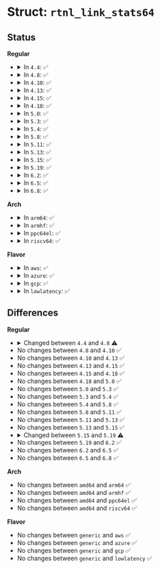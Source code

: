 # Struct: <code>rtnl_link_stats64</code>

## Status
<b>Regular</b>
<ul>
<li>
<details>
<summary>In <code>4.4</code>: ✅</summary>

```c
struct rtnl_link_stats64 {
    __u64 rx_packets;
    __u64 tx_packets;
    __u64 rx_bytes;
    __u64 tx_bytes;
    __u64 rx_errors;
    __u64 tx_errors;
    __u64 rx_dropped;
    __u64 tx_dropped;
    __u64 multicast;
    __u64 collisions;
    __u64 rx_length_errors;
    __u64 rx_over_errors;
    __u64 rx_crc_errors;
    __u64 rx_frame_errors;
    __u64 rx_fifo_errors;
    __u64 rx_missed_errors;
    __u64 tx_aborted_errors;
    __u64 tx_carrier_errors;
    __u64 tx_fifo_errors;
    __u64 tx_heartbeat_errors;
    __u64 tx_window_errors;
    __u64 rx_compressed;
    __u64 tx_compressed;
};
```
</details>
</li>
<li>
<details>
<summary>In <code>4.8</code>: ✅</summary>

```c
struct rtnl_link_stats64 {
    __u64 rx_packets;
    __u64 tx_packets;
    __u64 rx_bytes;
    __u64 tx_bytes;
    __u64 rx_errors;
    __u64 tx_errors;
    __u64 rx_dropped;
    __u64 tx_dropped;
    __u64 multicast;
    __u64 collisions;
    __u64 rx_length_errors;
    __u64 rx_over_errors;
    __u64 rx_crc_errors;
    __u64 rx_frame_errors;
    __u64 rx_fifo_errors;
    __u64 rx_missed_errors;
    __u64 tx_aborted_errors;
    __u64 tx_carrier_errors;
    __u64 tx_fifo_errors;
    __u64 tx_heartbeat_errors;
    __u64 tx_window_errors;
    __u64 rx_compressed;
    __u64 tx_compressed;
    __u64 rx_nohandler;
};
```
</details>
</li>
<li>
<details>
<summary>In <code>4.10</code>: ✅</summary>

```c
struct rtnl_link_stats64 {
    __u64 rx_packets;
    __u64 tx_packets;
    __u64 rx_bytes;
    __u64 tx_bytes;
    __u64 rx_errors;
    __u64 tx_errors;
    __u64 rx_dropped;
    __u64 tx_dropped;
    __u64 multicast;
    __u64 collisions;
    __u64 rx_length_errors;
    __u64 rx_over_errors;
    __u64 rx_crc_errors;
    __u64 rx_frame_errors;
    __u64 rx_fifo_errors;
    __u64 rx_missed_errors;
    __u64 tx_aborted_errors;
    __u64 tx_carrier_errors;
    __u64 tx_fifo_errors;
    __u64 tx_heartbeat_errors;
    __u64 tx_window_errors;
    __u64 rx_compressed;
    __u64 tx_compressed;
    __u64 rx_nohandler;
};
```
</details>
</li>
<li>
<details>
<summary>In <code>4.13</code>: ✅</summary>

```c
struct rtnl_link_stats64 {
    __u64 rx_packets;
    __u64 tx_packets;
    __u64 rx_bytes;
    __u64 tx_bytes;
    __u64 rx_errors;
    __u64 tx_errors;
    __u64 rx_dropped;
    __u64 tx_dropped;
    __u64 multicast;
    __u64 collisions;
    __u64 rx_length_errors;
    __u64 rx_over_errors;
    __u64 rx_crc_errors;
    __u64 rx_frame_errors;
    __u64 rx_fifo_errors;
    __u64 rx_missed_errors;
    __u64 tx_aborted_errors;
    __u64 tx_carrier_errors;
    __u64 tx_fifo_errors;
    __u64 tx_heartbeat_errors;
    __u64 tx_window_errors;
    __u64 rx_compressed;
    __u64 tx_compressed;
    __u64 rx_nohandler;
};
```
</details>
</li>
<li>
<details>
<summary>In <code>4.15</code>: ✅</summary>

```c
struct rtnl_link_stats64 {
    __u64 rx_packets;
    __u64 tx_packets;
    __u64 rx_bytes;
    __u64 tx_bytes;
    __u64 rx_errors;
    __u64 tx_errors;
    __u64 rx_dropped;
    __u64 tx_dropped;
    __u64 multicast;
    __u64 collisions;
    __u64 rx_length_errors;
    __u64 rx_over_errors;
    __u64 rx_crc_errors;
    __u64 rx_frame_errors;
    __u64 rx_fifo_errors;
    __u64 rx_missed_errors;
    __u64 tx_aborted_errors;
    __u64 tx_carrier_errors;
    __u64 tx_fifo_errors;
    __u64 tx_heartbeat_errors;
    __u64 tx_window_errors;
    __u64 rx_compressed;
    __u64 tx_compressed;
    __u64 rx_nohandler;
};
```
</details>
</li>
<li>
<details>
<summary>In <code>4.18</code>: ✅</summary>

```c
struct rtnl_link_stats64 {
    __u64 rx_packets;
    __u64 tx_packets;
    __u64 rx_bytes;
    __u64 tx_bytes;
    __u64 rx_errors;
    __u64 tx_errors;
    __u64 rx_dropped;
    __u64 tx_dropped;
    __u64 multicast;
    __u64 collisions;
    __u64 rx_length_errors;
    __u64 rx_over_errors;
    __u64 rx_crc_errors;
    __u64 rx_frame_errors;
    __u64 rx_fifo_errors;
    __u64 rx_missed_errors;
    __u64 tx_aborted_errors;
    __u64 tx_carrier_errors;
    __u64 tx_fifo_errors;
    __u64 tx_heartbeat_errors;
    __u64 tx_window_errors;
    __u64 rx_compressed;
    __u64 tx_compressed;
    __u64 rx_nohandler;
};
```
</details>
</li>
<li>
<details>
<summary>In <code>5.0</code>: ✅</summary>

```c
struct rtnl_link_stats64 {
    __u64 rx_packets;
    __u64 tx_packets;
    __u64 rx_bytes;
    __u64 tx_bytes;
    __u64 rx_errors;
    __u64 tx_errors;
    __u64 rx_dropped;
    __u64 tx_dropped;
    __u64 multicast;
    __u64 collisions;
    __u64 rx_length_errors;
    __u64 rx_over_errors;
    __u64 rx_crc_errors;
    __u64 rx_frame_errors;
    __u64 rx_fifo_errors;
    __u64 rx_missed_errors;
    __u64 tx_aborted_errors;
    __u64 tx_carrier_errors;
    __u64 tx_fifo_errors;
    __u64 tx_heartbeat_errors;
    __u64 tx_window_errors;
    __u64 rx_compressed;
    __u64 tx_compressed;
    __u64 rx_nohandler;
};
```
</details>
</li>
<li>
<details>
<summary>In <code>5.3</code>: ✅</summary>

```c
struct rtnl_link_stats64 {
    __u64 rx_packets;
    __u64 tx_packets;
    __u64 rx_bytes;
    __u64 tx_bytes;
    __u64 rx_errors;
    __u64 tx_errors;
    __u64 rx_dropped;
    __u64 tx_dropped;
    __u64 multicast;
    __u64 collisions;
    __u64 rx_length_errors;
    __u64 rx_over_errors;
    __u64 rx_crc_errors;
    __u64 rx_frame_errors;
    __u64 rx_fifo_errors;
    __u64 rx_missed_errors;
    __u64 tx_aborted_errors;
    __u64 tx_carrier_errors;
    __u64 tx_fifo_errors;
    __u64 tx_heartbeat_errors;
    __u64 tx_window_errors;
    __u64 rx_compressed;
    __u64 tx_compressed;
    __u64 rx_nohandler;
};
```
</details>
</li>
<li>
<details>
<summary>In <code>5.4</code>: ✅</summary>

```c
struct rtnl_link_stats64 {
    __u64 rx_packets;
    __u64 tx_packets;
    __u64 rx_bytes;
    __u64 tx_bytes;
    __u64 rx_errors;
    __u64 tx_errors;
    __u64 rx_dropped;
    __u64 tx_dropped;
    __u64 multicast;
    __u64 collisions;
    __u64 rx_length_errors;
    __u64 rx_over_errors;
    __u64 rx_crc_errors;
    __u64 rx_frame_errors;
    __u64 rx_fifo_errors;
    __u64 rx_missed_errors;
    __u64 tx_aborted_errors;
    __u64 tx_carrier_errors;
    __u64 tx_fifo_errors;
    __u64 tx_heartbeat_errors;
    __u64 tx_window_errors;
    __u64 rx_compressed;
    __u64 tx_compressed;
    __u64 rx_nohandler;
};
```
</details>
</li>
<li>
<details>
<summary>In <code>5.8</code>: ✅</summary>

```c
struct rtnl_link_stats64 {
    __u64 rx_packets;
    __u64 tx_packets;
    __u64 rx_bytes;
    __u64 tx_bytes;
    __u64 rx_errors;
    __u64 tx_errors;
    __u64 rx_dropped;
    __u64 tx_dropped;
    __u64 multicast;
    __u64 collisions;
    __u64 rx_length_errors;
    __u64 rx_over_errors;
    __u64 rx_crc_errors;
    __u64 rx_frame_errors;
    __u64 rx_fifo_errors;
    __u64 rx_missed_errors;
    __u64 tx_aborted_errors;
    __u64 tx_carrier_errors;
    __u64 tx_fifo_errors;
    __u64 tx_heartbeat_errors;
    __u64 tx_window_errors;
    __u64 rx_compressed;
    __u64 tx_compressed;
    __u64 rx_nohandler;
};
```
</details>
</li>
<li>
<details>
<summary>In <code>5.11</code>: ✅</summary>

```c
struct rtnl_link_stats64 {
    __u64 rx_packets;
    __u64 tx_packets;
    __u64 rx_bytes;
    __u64 tx_bytes;
    __u64 rx_errors;
    __u64 tx_errors;
    __u64 rx_dropped;
    __u64 tx_dropped;
    __u64 multicast;
    __u64 collisions;
    __u64 rx_length_errors;
    __u64 rx_over_errors;
    __u64 rx_crc_errors;
    __u64 rx_frame_errors;
    __u64 rx_fifo_errors;
    __u64 rx_missed_errors;
    __u64 tx_aborted_errors;
    __u64 tx_carrier_errors;
    __u64 tx_fifo_errors;
    __u64 tx_heartbeat_errors;
    __u64 tx_window_errors;
    __u64 rx_compressed;
    __u64 tx_compressed;
    __u64 rx_nohandler;
};
```
</details>
</li>
<li>
<details>
<summary>In <code>5.13</code>: ✅</summary>

```c
struct rtnl_link_stats64 {
    __u64 rx_packets;
    __u64 tx_packets;
    __u64 rx_bytes;
    __u64 tx_bytes;
    __u64 rx_errors;
    __u64 tx_errors;
    __u64 rx_dropped;
    __u64 tx_dropped;
    __u64 multicast;
    __u64 collisions;
    __u64 rx_length_errors;
    __u64 rx_over_errors;
    __u64 rx_crc_errors;
    __u64 rx_frame_errors;
    __u64 rx_fifo_errors;
    __u64 rx_missed_errors;
    __u64 tx_aborted_errors;
    __u64 tx_carrier_errors;
    __u64 tx_fifo_errors;
    __u64 tx_heartbeat_errors;
    __u64 tx_window_errors;
    __u64 rx_compressed;
    __u64 tx_compressed;
    __u64 rx_nohandler;
};
```
</details>
</li>
<li>
<details>
<summary>In <code>5.15</code>: ✅</summary>

```c
struct rtnl_link_stats64 {
    __u64 rx_packets;
    __u64 tx_packets;
    __u64 rx_bytes;
    __u64 tx_bytes;
    __u64 rx_errors;
    __u64 tx_errors;
    __u64 rx_dropped;
    __u64 tx_dropped;
    __u64 multicast;
    __u64 collisions;
    __u64 rx_length_errors;
    __u64 rx_over_errors;
    __u64 rx_crc_errors;
    __u64 rx_frame_errors;
    __u64 rx_fifo_errors;
    __u64 rx_missed_errors;
    __u64 tx_aborted_errors;
    __u64 tx_carrier_errors;
    __u64 tx_fifo_errors;
    __u64 tx_heartbeat_errors;
    __u64 tx_window_errors;
    __u64 rx_compressed;
    __u64 tx_compressed;
    __u64 rx_nohandler;
};
```
</details>
</li>
<li>
<details>
<summary>In <code>5.19</code>: ✅</summary>

```c
struct rtnl_link_stats64 {
    __u64 rx_packets;
    __u64 tx_packets;
    __u64 rx_bytes;
    __u64 tx_bytes;
    __u64 rx_errors;
    __u64 tx_errors;
    __u64 rx_dropped;
    __u64 tx_dropped;
    __u64 multicast;
    __u64 collisions;
    __u64 rx_length_errors;
    __u64 rx_over_errors;
    __u64 rx_crc_errors;
    __u64 rx_frame_errors;
    __u64 rx_fifo_errors;
    __u64 rx_missed_errors;
    __u64 tx_aborted_errors;
    __u64 tx_carrier_errors;
    __u64 tx_fifo_errors;
    __u64 tx_heartbeat_errors;
    __u64 tx_window_errors;
    __u64 rx_compressed;
    __u64 tx_compressed;
    __u64 rx_nohandler;
    __u64 rx_otherhost_dropped;
};
```
</details>
</li>
<li>
<details>
<summary>In <code>6.2</code>: ✅</summary>

```c
struct rtnl_link_stats64 {
    __u64 rx_packets;
    __u64 tx_packets;
    __u64 rx_bytes;
    __u64 tx_bytes;
    __u64 rx_errors;
    __u64 tx_errors;
    __u64 rx_dropped;
    __u64 tx_dropped;
    __u64 multicast;
    __u64 collisions;
    __u64 rx_length_errors;
    __u64 rx_over_errors;
    __u64 rx_crc_errors;
    __u64 rx_frame_errors;
    __u64 rx_fifo_errors;
    __u64 rx_missed_errors;
    __u64 tx_aborted_errors;
    __u64 tx_carrier_errors;
    __u64 tx_fifo_errors;
    __u64 tx_heartbeat_errors;
    __u64 tx_window_errors;
    __u64 rx_compressed;
    __u64 tx_compressed;
    __u64 rx_nohandler;
    __u64 rx_otherhost_dropped;
};
```
</details>
</li>
<li>
<details>
<summary>In <code>6.5</code>: ✅</summary>

```c
struct rtnl_link_stats64 {
    __u64 rx_packets;
    __u64 tx_packets;
    __u64 rx_bytes;
    __u64 tx_bytes;
    __u64 rx_errors;
    __u64 tx_errors;
    __u64 rx_dropped;
    __u64 tx_dropped;
    __u64 multicast;
    __u64 collisions;
    __u64 rx_length_errors;
    __u64 rx_over_errors;
    __u64 rx_crc_errors;
    __u64 rx_frame_errors;
    __u64 rx_fifo_errors;
    __u64 rx_missed_errors;
    __u64 tx_aborted_errors;
    __u64 tx_carrier_errors;
    __u64 tx_fifo_errors;
    __u64 tx_heartbeat_errors;
    __u64 tx_window_errors;
    __u64 rx_compressed;
    __u64 tx_compressed;
    __u64 rx_nohandler;
    __u64 rx_otherhost_dropped;
};
```
</details>
</li>
<li>
<details>
<summary>In <code>6.8</code>: ✅</summary>

```c
struct rtnl_link_stats64 {
    __u64 rx_packets;
    __u64 tx_packets;
    __u64 rx_bytes;
    __u64 tx_bytes;
    __u64 rx_errors;
    __u64 tx_errors;
    __u64 rx_dropped;
    __u64 tx_dropped;
    __u64 multicast;
    __u64 collisions;
    __u64 rx_length_errors;
    __u64 rx_over_errors;
    __u64 rx_crc_errors;
    __u64 rx_frame_errors;
    __u64 rx_fifo_errors;
    __u64 rx_missed_errors;
    __u64 tx_aborted_errors;
    __u64 tx_carrier_errors;
    __u64 tx_fifo_errors;
    __u64 tx_heartbeat_errors;
    __u64 tx_window_errors;
    __u64 rx_compressed;
    __u64 tx_compressed;
    __u64 rx_nohandler;
    __u64 rx_otherhost_dropped;
};
```
</details>
</li>
</ul>
<b>Arch</b>
<ul>
<li>
<details>
<summary>In <code>arm64</code>: ✅</summary>

```c
struct rtnl_link_stats64 {
    __u64 rx_packets;
    __u64 tx_packets;
    __u64 rx_bytes;
    __u64 tx_bytes;
    __u64 rx_errors;
    __u64 tx_errors;
    __u64 rx_dropped;
    __u64 tx_dropped;
    __u64 multicast;
    __u64 collisions;
    __u64 rx_length_errors;
    __u64 rx_over_errors;
    __u64 rx_crc_errors;
    __u64 rx_frame_errors;
    __u64 rx_fifo_errors;
    __u64 rx_missed_errors;
    __u64 tx_aborted_errors;
    __u64 tx_carrier_errors;
    __u64 tx_fifo_errors;
    __u64 tx_heartbeat_errors;
    __u64 tx_window_errors;
    __u64 rx_compressed;
    __u64 tx_compressed;
    __u64 rx_nohandler;
};
```
</details>
</li>
<li>
<details>
<summary>In <code>armhf</code>: ✅</summary>

```c
struct rtnl_link_stats64 {
    __u64 rx_packets;
    __u64 tx_packets;
    __u64 rx_bytes;
    __u64 tx_bytes;
    __u64 rx_errors;
    __u64 tx_errors;
    __u64 rx_dropped;
    __u64 tx_dropped;
    __u64 multicast;
    __u64 collisions;
    __u64 rx_length_errors;
    __u64 rx_over_errors;
    __u64 rx_crc_errors;
    __u64 rx_frame_errors;
    __u64 rx_fifo_errors;
    __u64 rx_missed_errors;
    __u64 tx_aborted_errors;
    __u64 tx_carrier_errors;
    __u64 tx_fifo_errors;
    __u64 tx_heartbeat_errors;
    __u64 tx_window_errors;
    __u64 rx_compressed;
    __u64 tx_compressed;
    __u64 rx_nohandler;
};
```
</details>
</li>
<li>
<details>
<summary>In <code>ppc64el</code>: ✅</summary>

```c
struct rtnl_link_stats64 {
    __u64 rx_packets;
    __u64 tx_packets;
    __u64 rx_bytes;
    __u64 tx_bytes;
    __u64 rx_errors;
    __u64 tx_errors;
    __u64 rx_dropped;
    __u64 tx_dropped;
    __u64 multicast;
    __u64 collisions;
    __u64 rx_length_errors;
    __u64 rx_over_errors;
    __u64 rx_crc_errors;
    __u64 rx_frame_errors;
    __u64 rx_fifo_errors;
    __u64 rx_missed_errors;
    __u64 tx_aborted_errors;
    __u64 tx_carrier_errors;
    __u64 tx_fifo_errors;
    __u64 tx_heartbeat_errors;
    __u64 tx_window_errors;
    __u64 rx_compressed;
    __u64 tx_compressed;
    __u64 rx_nohandler;
};
```
</details>
</li>
<li>
<details>
<summary>In <code>riscv64</code>: ✅</summary>

```c
struct rtnl_link_stats64 {
    __u64 rx_packets;
    __u64 tx_packets;
    __u64 rx_bytes;
    __u64 tx_bytes;
    __u64 rx_errors;
    __u64 tx_errors;
    __u64 rx_dropped;
    __u64 tx_dropped;
    __u64 multicast;
    __u64 collisions;
    __u64 rx_length_errors;
    __u64 rx_over_errors;
    __u64 rx_crc_errors;
    __u64 rx_frame_errors;
    __u64 rx_fifo_errors;
    __u64 rx_missed_errors;
    __u64 tx_aborted_errors;
    __u64 tx_carrier_errors;
    __u64 tx_fifo_errors;
    __u64 tx_heartbeat_errors;
    __u64 tx_window_errors;
    __u64 rx_compressed;
    __u64 tx_compressed;
    __u64 rx_nohandler;
};
```
</details>
</li>
</ul>
<b>Flavor</b>
<ul>
<li>
<details>
<summary>In <code>aws</code>: ✅</summary>

```c
struct rtnl_link_stats64 {
    __u64 rx_packets;
    __u64 tx_packets;
    __u64 rx_bytes;
    __u64 tx_bytes;
    __u64 rx_errors;
    __u64 tx_errors;
    __u64 rx_dropped;
    __u64 tx_dropped;
    __u64 multicast;
    __u64 collisions;
    __u64 rx_length_errors;
    __u64 rx_over_errors;
    __u64 rx_crc_errors;
    __u64 rx_frame_errors;
    __u64 rx_fifo_errors;
    __u64 rx_missed_errors;
    __u64 tx_aborted_errors;
    __u64 tx_carrier_errors;
    __u64 tx_fifo_errors;
    __u64 tx_heartbeat_errors;
    __u64 tx_window_errors;
    __u64 rx_compressed;
    __u64 tx_compressed;
    __u64 rx_nohandler;
};
```
</details>
</li>
<li>
<details>
<summary>In <code>azure</code>: ✅</summary>

```c
struct rtnl_link_stats64 {
    __u64 rx_packets;
    __u64 tx_packets;
    __u64 rx_bytes;
    __u64 tx_bytes;
    __u64 rx_errors;
    __u64 tx_errors;
    __u64 rx_dropped;
    __u64 tx_dropped;
    __u64 multicast;
    __u64 collisions;
    __u64 rx_length_errors;
    __u64 rx_over_errors;
    __u64 rx_crc_errors;
    __u64 rx_frame_errors;
    __u64 rx_fifo_errors;
    __u64 rx_missed_errors;
    __u64 tx_aborted_errors;
    __u64 tx_carrier_errors;
    __u64 tx_fifo_errors;
    __u64 tx_heartbeat_errors;
    __u64 tx_window_errors;
    __u64 rx_compressed;
    __u64 tx_compressed;
    __u64 rx_nohandler;
};
```
</details>
</li>
<li>
<details>
<summary>In <code>gcp</code>: ✅</summary>

```c
struct rtnl_link_stats64 {
    __u64 rx_packets;
    __u64 tx_packets;
    __u64 rx_bytes;
    __u64 tx_bytes;
    __u64 rx_errors;
    __u64 tx_errors;
    __u64 rx_dropped;
    __u64 tx_dropped;
    __u64 multicast;
    __u64 collisions;
    __u64 rx_length_errors;
    __u64 rx_over_errors;
    __u64 rx_crc_errors;
    __u64 rx_frame_errors;
    __u64 rx_fifo_errors;
    __u64 rx_missed_errors;
    __u64 tx_aborted_errors;
    __u64 tx_carrier_errors;
    __u64 tx_fifo_errors;
    __u64 tx_heartbeat_errors;
    __u64 tx_window_errors;
    __u64 rx_compressed;
    __u64 tx_compressed;
    __u64 rx_nohandler;
};
```
</details>
</li>
<li>
<details>
<summary>In <code>lowlatency</code>: ✅</summary>

```c
struct rtnl_link_stats64 {
    __u64 rx_packets;
    __u64 tx_packets;
    __u64 rx_bytes;
    __u64 tx_bytes;
    __u64 rx_errors;
    __u64 tx_errors;
    __u64 rx_dropped;
    __u64 tx_dropped;
    __u64 multicast;
    __u64 collisions;
    __u64 rx_length_errors;
    __u64 rx_over_errors;
    __u64 rx_crc_errors;
    __u64 rx_frame_errors;
    __u64 rx_fifo_errors;
    __u64 rx_missed_errors;
    __u64 tx_aborted_errors;
    __u64 tx_carrier_errors;
    __u64 tx_fifo_errors;
    __u64 tx_heartbeat_errors;
    __u64 tx_window_errors;
    __u64 rx_compressed;
    __u64 tx_compressed;
    __u64 rx_nohandler;
};
```
</details>
</li>
</ul>

## Differences
<b>Regular</b>
<ul>
<li>
<details>
<summary>Changed between <code>4.4</code> and <code>4.8</code> ⚠️</summary>
<ul>
<li>
<b>Field added. </b>
<code>__u64 rx_nohandler</code>
</li>
</ul>
</details>
</li>
<li>
No changes between <code>4.8</code> and <code>4.10</code> ✅
</li>
<li>
No changes between <code>4.10</code> and <code>4.13</code> ✅
</li>
<li>
No changes between <code>4.13</code> and <code>4.15</code> ✅
</li>
<li>
No changes between <code>4.15</code> and <code>4.18</code> ✅
</li>
<li>
No changes between <code>4.18</code> and <code>5.0</code> ✅
</li>
<li>
No changes between <code>5.0</code> and <code>5.3</code> ✅
</li>
<li>
No changes between <code>5.3</code> and <code>5.4</code> ✅
</li>
<li>
No changes between <code>5.4</code> and <code>5.8</code> ✅
</li>
<li>
No changes between <code>5.8</code> and <code>5.11</code> ✅
</li>
<li>
No changes between <code>5.11</code> and <code>5.13</code> ✅
</li>
<li>
No changes between <code>5.13</code> and <code>5.15</code> ✅
</li>
<li>
<details>
<summary>Changed between <code>5.15</code> and <code>5.19</code> ⚠️</summary>
<ul>
<li>
<b>Field added. </b>
<code>__u64 rx_otherhost_dropped</code>
</li>
</ul>
</details>
</li>
<li>
No changes between <code>5.19</code> and <code>6.2</code> ✅
</li>
<li>
No changes between <code>6.2</code> and <code>6.5</code> ✅
</li>
<li>
No changes between <code>6.5</code> and <code>6.8</code> ✅
</li>
</ul>
<b>Arch</b>
<ul>
<li>
No changes between <code>amd64</code> and <code>arm64</code> ✅
</li>
<li>
No changes between <code>amd64</code> and <code>armhf</code> ✅
</li>
<li>
No changes between <code>amd64</code> and <code>ppc64el</code> ✅
</li>
<li>
No changes between <code>amd64</code> and <code>riscv64</code> ✅
</li>
</ul>
<b>Flavor</b>
<ul>
<li>
No changes between <code>generic</code> and <code>aws</code> ✅
</li>
<li>
No changes between <code>generic</code> and <code>azure</code> ✅
</li>
<li>
No changes between <code>generic</code> and <code>gcp</code> ✅
</li>
<li>
No changes between <code>generic</code> and <code>lowlatency</code> ✅
</li>
</ul>
